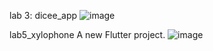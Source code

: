 lab 3: dicee_app
![image](https://github.com/user-attachments/assets/1cf29939-47db-46fe-a53c-258edbce19f3)

lab5_xylophone
A new Flutter project. 
![image](https://github.com/user-attachments/assets/ae88cd07-2bb7-4bc1-8f9c-0abb8e2763af)


